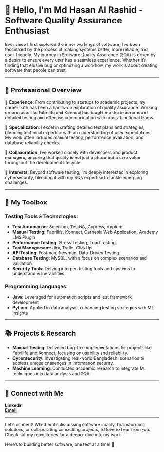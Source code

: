 # 👋 Hello, I'm Md Hasan Al Rashid - Software Quality Assurance Enthusiast

Ever since I first explored the inner workings of software, I’ve been fascinated by the process of making systems better, more reliable, and user-friendly. My journey in Software Quality Assurance (SQA) is driven by a desire to ensure every user has a seamless experience. Whether it’s finding that elusive bug or optimizing a workflow, my work is about creating software that people can trust.



---

## 🏢 Professional Overview

💼 **Experience**: From contributing to startups to academic projects, my career path has been a hands-on exploration of quality assurance. Working on products like Fabrilife and Konnect has taught me the importance of detailed testing and effective communication with cross-functional teams.

🎯 **Specialization**: I excel in crafting detailed test plans and strategies, blending technical expertise with an understanding of user expectations. My work often includes manual testing, performance evaluation, and database reliability checks.

🤝 **Collaboration**: I’ve worked closely with developers and product managers, ensuring that quality is not just a phase but a core value throughout the development lifecycle.

🔐 **Interests**: Beyond software testing, I’m deeply interested in exploring cybersecurity, blending it with my SQA expertise to tackle emerging challenges.

---

## 🔧 My Toolbox

### **Testing Tools & Technologies**:

- **Test Automation**: Selenium, TestNG, Cypress, Appium
- **Manual Testing**: Fabrilife, Konnect, Carnesia Web Application, Academy LMS Plugin
- **Performance Testing**: Stress Testing, Load Testing
- **Test Management**: Jira, Trello, ClickUp
- **API Testing**: Postman, Newman, Data-Driven Testing
- **Database Testing**: MySQL, with a focus on complex scenarios and validation
- **Security Tools**: Delving into pen testing tools and systems to understand vulnerabilities

### **Programming Languages**:

- **Java**: Leveraged for automation scripts and test framework development
- **Python**: Applied in data analysis, enhancing testing strategies with ML insights

---

## 📚 Projects & Research

- **Manual Testing**: Delivered bug-free implementations for projects like Fabrilife and Konnect, focusing on usability and reliability.
- **Cybersecurity**: Investigating real-world Bangladeshi scenarios to address unique challenges in information security.
- **Machine Learning**: Conducted academic research to integrate ML techniques into data analysis and SQA.

---

## 🤝 Connect with Me

[**LinkedIn**](https://www.linkedin.com/in/nirrjhorr)  
[**Email**](dev.mdhasan@gmail.com)

---

Let’s connect! Whether it’s discussing software quality, brainstorming solutions, or collaborating on exciting projects, I’d love to hear from you. Check out my repositories for a deeper dive into my work.

Here’s to building better software, one test at a time! 🌟
